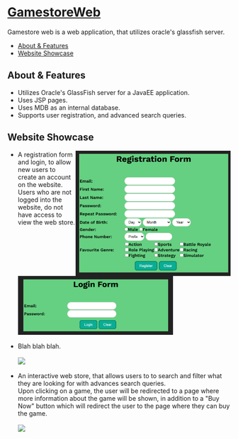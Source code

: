 [GamestoreWeb](https://github.com/TheLuciferX/GamestoreWeb)
===============
Gamestore web is a web application, that utilizes oracle's glassfish server.
* [About & Features](#about--features)
* [Website Showcase](#website-showcase)

## About & Features
* Utilizes Oracle's GlassFish server for a JavaEE application.
* Uses JSP pages.
* Uses MDB as an internal database.
* Supports user registration, and advanced search queries.

## Website Showcase

* <p>
  <img width="350px" align="right" src="https://github.com/TheLuciferX/GamestoreWeb/blob/master/gifs/registration.png">
  A registration form and login, to allow new users to create an account on the website.
  <br />
  Users who are not logged into the website, do not have access to view the web store.
  <br />
  <br />
  <img width="350px" src="https://github.com/TheLuciferX/GamestoreWeb/blob/master/gifs/login.png">
  <br clear="right" />
</p>

* <p>
  Blah blah blah.
  <br />
  <br />
  <img src="https://github.com/TheLuciferX/GamestoreWeb/blob/master/gifs/gallery.gif">
</p>

* <p>
  An interactive web store, that allows users to to search and filter what they are looking for with advances search queries.
  <br />
  Upon clicking on a game, the user will be redirected to a page where more information about the game will be shown, in addition to a "Buy Now" button which will redirect the user to the page where they can buy the game.
  <br />
  <br />
  <img src="https://github.com/TheLuciferX/GamestoreWeb/blob/master/gifs/store.gif">
</p>